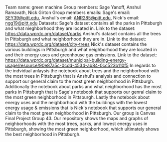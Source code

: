 Team name: green machine
Group members: Sage Yanoff, Anshul Ramavath, Nick Girton
Group members emails: Sage's email: SEY39@pitt.edu, Anshul's email: ANR285@pitt.edu, Nick's email: ngg19@pitt.edu
Datasets: Sage's dataset contains all the parks in Pittsburgh and what nieghborhood they are located in.
Link to the dataset: https://data.wprdc.org/dataset/parks
Anshul's dataset contains all the trees in Pittsburgh and what neighborhood they are in.
Link to the dataset: https://data.wprdc.org/dataset/city-trees
Nick's dataset contains the various buildings in Pittsburgh and what neighborhood they are located in and their energy uses and greenhouse gas emissions.
Link to the dataset: https://data.wprdc.org/dataset/municipal-building-energy-usage/resource/90e87a5c-0cdd-4534-ab84-0cc523b110f5
In regards to the indvidual anlaysis the notebook about trees and the neighborhood with the most trees in Pittsburgh that is Anshul's analysis and connection to support our general claim to the most green neighborhood in Pittsburgh.
Additionally the notebook about parks and what neighborhood has the most parks in Pittsburgh that is Sage's notebook that supports our genral claim to the most green neighborhood in Pittsburgh.
Lastly the notebook about energy uses and the neighborhood with the buildings with the lowest energy usage & emissions that is Nick's notebook that supports our general claim to the most green neighborhood in Pittsburgh.
Our group is Canvas Final Project Group 43.
Our repository shows the maps and graphs of neighborhoods with the most trees, parks, and lowest energy uses in Pittsburgh, showing the most green neighborhood, which ultimately shows the best neighborhood in Pittsburgh. 

